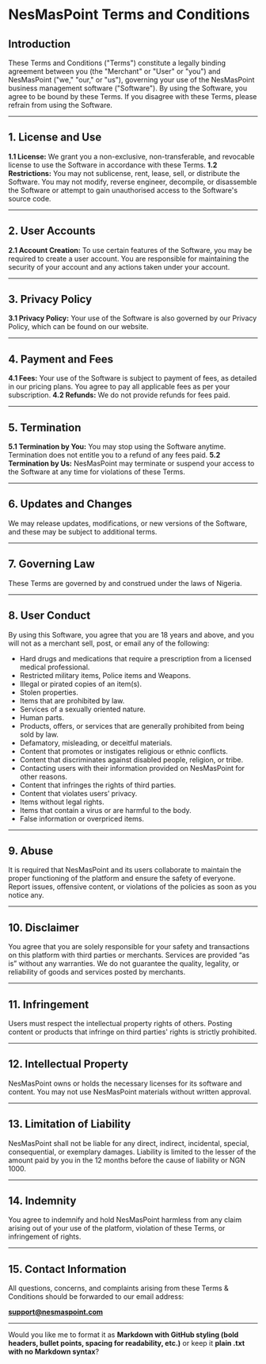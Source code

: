 
# NesMasPoint Terms and Conditions

## Introduction

These Terms and Conditions ("Terms") constitute a legally binding agreement between you (the "Merchant" or "User" or "you") and NesMasPoint ("we," "our," or "us"), governing your use of the NesMasPoint business management software ("Software"). By using the Software, you agree to be bound by these Terms. If you disagree with these Terms, please refrain from using the Software.

---

## 1. License and Use

**1.1 License:** We grant you a non-exclusive, non-transferable, and revocable license to use the Software in accordance with these Terms.
**1.2 Restrictions:** You may not sublicense, rent, lease, sell, or distribute the Software. You may not modify, reverse engineer, decompile, or disassemble the Software or attempt to gain unauthorised access to the Software's source code.

---

## 2. User Accounts

**2.1 Account Creation:** To use certain features of the Software, you may be required to create a user account. You are responsible for maintaining the security of your account and any actions taken under your account.

---

## 3. Privacy Policy

**3.1 Privacy Policy:** Your use of the Software is also governed by our Privacy Policy, which can be found on our website.

---

## 4. Payment and Fees

**4.1 Fees:** Your use of the Software is subject to payment of fees, as detailed in our pricing plans. You agree to pay all applicable fees as per your subscription.
**4.2 Refunds:** We do not provide refunds for fees paid.

---

## 5. Termination

**5.1 Termination by You:** You may stop using the Software anytime. Termination does not entitle you to a refund of any fees paid.
**5.2 Termination by Us:** NesMasPoint may terminate or suspend your access to the Software at any time for violations of these Terms.

---

## 6. Updates and Changes

We may release updates, modifications, or new versions of the Software, and these may be subject to additional terms.

---

## 7. Governing Law

These Terms are governed by and construed under the laws of Nigeria.

---

## 8. User Conduct

By using this Software, you agree that you are 18 years and above, and you will not as a merchant sell, post, or email any of the following:

* Hard drugs and medications that require a prescription from a licensed medical professional.
* Restricted military items, Police items and Weapons.
* Illegal or pirated copies of an item(s).
* Stolen properties.
* Items that are prohibited by law.
* Services of a sexually oriented nature.
* Human parts.
* Products, offers, or services that are generally prohibited from being sold by law.
* Defamatory, misleading, or deceitful materials.
* Content that promotes or instigates religious or ethnic conflicts.
* Content that discriminates against disabled people, religion, or tribe.
* Contacting users with their information provided on NesMasPoint for other reasons.
* Content that infringes the rights of third parties.
* Content that violates users’ privacy.
* Items without legal rights.
* Items that contain a virus or are harmful to the body.
* False information or overpriced items.

---

## 9. Abuse

It is required that NesMasPoint and its users collaborate to maintain the proper functioning of the platform and ensure the safety of everyone. Report issues, offensive content, or violations of the policies as soon as you notice any.

---

## 10. Disclaimer

You agree that you are solely responsible for your safety and transactions on this platform with third parties or merchants.
Services are provided “as is” without any warranties. We do not guarantee the quality, legality, or reliability of goods and services posted by merchants.

---

## 11. Infringement

Users must respect the intellectual property rights of others. Posting content or products that infringe on third parties' rights is strictly prohibited.

---

## 12. Intellectual Property

NesMasPoint owns or holds the necessary licenses for its software and content. You may not use NesMasPoint materials without written approval.

---

## 13. Limitation of Liability

NesMasPoint shall not be liable for any direct, indirect, incidental, special, consequential, or exemplary damages.
Liability is limited to the lesser of the amount paid by you in the 12 months before the cause of liability or NGN 1000.

---

## 14. Indemnity

You agree to indemnify and hold NesMasPoint harmless from any claim arising out of your use of the platform, violation of these Terms, or infringement of rights.

---

## 15. Contact Information

All questions, concerns, and complaints arising from these Terms & Conditions should be forwarded to our email address:

**[support@nesmaspoint.com](mailto:support@nesmaspoint.com)**

---

Would you like me to format it as **Markdown with GitHub styling (bold headers, bullet points, spacing for readability, etc.)** or keep it **plain .txt with no Markdown syntax**?
